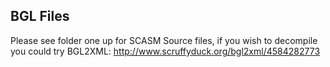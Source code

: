 ## BGL Files
Please see folder one up for SCASM Source files, if you wish to decompile you could try BGL2XML: http://www.scruffyduck.org/bgl2xml/4584282773
